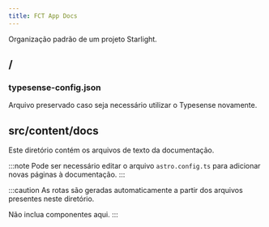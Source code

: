 ```yaml
---
title: FCT App Docs
---
```


Organização padrão de um projeto Starlight.

## /

### typesense-config.json

Arquivo preservado caso seja necessário utilizar o Typesense novamente.

## src/content/docs

Este diretório contém os arquivos de texto da documentação.

:::note
Pode ser necessário editar o arquivo `astro.config.ts` para adicionar novas páginas à documentação.
:::

:::caution
As rotas são geradas automaticamente a partir dos arquivos presentes neste diretório.

Não inclua componentes aqui.
:::
